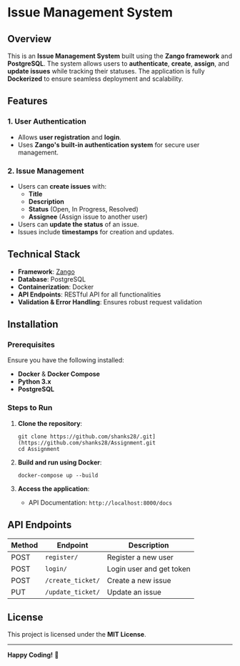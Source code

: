 Issue Management System
=======================

Overview
--------

This is an **Issue Management System** built using the **Zango framework** and **PostgreSQL**. The system allows users to **authenticate**, **create**, **assign**, and **update issues** while tracking their statuses. The application is fully **Dockerized** to ensure seamless deployment and scalability.

Features
--------

### 1\. User Authentication

-   Allows **user registration** and **login**.
-   Uses **Zango's built-in authentication system** for secure user management.

### 2\. Issue Management

-   Users can **create issues** with:
    -   **Title**
    -   **Description**
    -   **Status** (Open, In Progress, Resolved)
    -   **Assignee** (Assign issue to another user)
-   Users can **update the status** of an issue.
-   Issues include **timestamps** for creation and updates.

Technical Stack
---------------

-   **Framework**: [Zango](https://zango.dev/)
-   **Database**: PostgreSQL
-   **Containerization**: Docker
-   **API Endpoints**: RESTful API for all functionalities
-   **Validation & Error Handling**: Ensures robust request validation

Installation
------------

### Prerequisites

Ensure you have the following installed:

-   **Docker** & **Docker Compose**
-   **Python 3.x**
-   **PostgreSQL**

### Steps to Run

1.  **Clone the repository**:

    ```
    git clone https://github.com/shanks28/.git](https://github.com/shanks28/Assignment.git
    cd Assignment

    ```


2.  **Build and run using Docker**:

    ```
    docker-compose up --build

    ```


3.  **Access the application**:

    -   API Documentation: `http://localhost:8000/docs`

API Endpoints
-------------

| Method | Endpoint | Description |
| --- | --- | --- |
| POST | `register/` | Register a new user |
| POST | `login/` | Login user and get token |
| POST | `/create_ticket/` | Create a new issue |
| PUT | `/update_ticket/` | Update an issue |


License
-------

This project is licensed under the **MIT License**.

* * * * *

**Happy Coding!** 🚀
